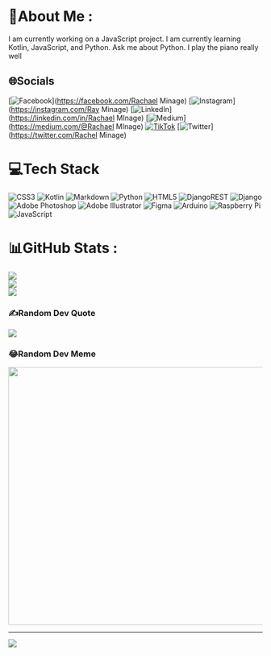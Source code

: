 # 💫About Me :
I am currently working on a JavaScript project. 
I am currently learning Kotlin, JavaScript, and Python.
Ask me about Python.
I play the piano really well

## 🌐Socials
[![Facebook](https://img.shields.io/badge/Facebook-%231877F2.svg?logo=Facebook&logoColor=white)](https://facebook.com/Rachael Minage) [![Instagram](https://img.shields.io/badge/Instagram-%23E4405F.svg?logo=Instagram&logoColor=white)](https://instagram.com/Ray Minage) [![LinkedIn](https://img.shields.io/badge/LinkedIn-%230077B5.svg?logo=linkedin&logoColor=white)](https://linkedin.com/in/Rachael MInage) [![Medium](https://img.shields.io/badge/Medium-12100E?logo=medium&logoColor=white)](https://medium.com/@Rachael MInage) [![TikTok](https://img.shields.io/badge/TikTok-%23000000.svg?logo=TikTok&logoColor=white)](https://tiktok.com/@Minage) [![Twitter](https://img.shields.io/badge/Twitter-%231DA1F2.svg?logo=Twitter&logoColor=white)](https://twitter.com/Rachel Minage) 

# 💻Tech Stack
![CSS3](https://img.shields.io/badge/css3-%231572B6.svg?style=for-the-badge&logo=css3&logoColor=white) ![Kotlin](https://img.shields.io/badge/kotlin-%230095D5.svg?style=for-the-badge&logo=kotlin&logoColor=white) ![Markdown](https://img.shields.io/badge/markdown-%23000000.svg?style=for-the-badge&logo=markdown&logoColor=white) ![Python](https://img.shields.io/badge/python-3670A0?style=for-the-badge&logo=python&logoColor=ffdd54) ![HTML5](https://img.shields.io/badge/html5-%23E34F26.svg?style=for-the-badge&logo=html5&logoColor=white) ![DjangoREST](https://img.shields.io/badge/DJANGO-REST-ff1709?style=for-the-badge&logo=django&logoColor=white&color=ff1709&labelColor=gray) ![Django](https://img.shields.io/badge/django-%23092E20.svg?style=for-the-badge&logo=django&logoColor=white) ![Adobe Photoshop](https://img.shields.io/badge/adobephotoshop-%2331A8FF.svg?style=for-the-badge&logo=adobephotoshop&logoColor=white) ![Adobe Illustrator](https://img.shields.io/badge/adobeillustrator-%23FF9A00.svg?style=for-the-badge&logo=adobeillustrator&logoColor=white) 	![Figma](https://img.shields.io/badge/figma-%23F24E1E.svg?style=for-the-badge&logo=figma&logoColor=white) ![Arduino](https://img.shields.io/badge/-Arduino-00979D?style=for-the-badge&logo=Arduino&logoColor=white) ![Raspberry Pi](https://img.shields.io/badge/-RaspberryPi-C51A4A?style=for-the-badge&logo=Raspberry-Pi) ![JavaScript](https://img.shields.io/badge/javascript-%23323330.svg?style=for-the-badge&logo=javascript&logoColor=%23F7DF1E)
# 📊GitHub Stats :
![](https://github-readme-stats.vercel.app/api?username=Rachael-Minage&theme=radical&hide_border=false&include_all_commits=false&count_private=false)<br/>
![](https://github-readme-streak-stats.herokuapp.com/?user=Rachael-Minage&theme=radical&hide_border=false)<br/>
![](https://github-readme-stats.vercel.app/api/top-langs/?username=Rachael-Minage&theme=radical&hide_border=false&include_all_commits=false&count_private=false&layout=compact)

### ✍️Random Dev Quote
![](https://quotes-github-readme.vercel.app/api?type=horizontal&theme=dark)

### 😂Random Dev Meme
<img src="https://random-memer.herokuapp.com/" width="512px"/>

---
[![](https://visitcount.itsvg.in/api?id=Rachael-Minage&icon=0&color=0)](https://visitcount.itsvg.in)
